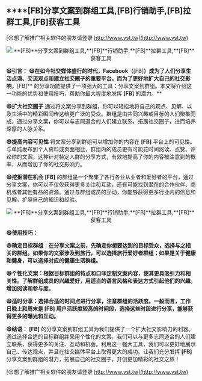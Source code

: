 ## ****[FB]**分享文案到群组工具,**[FB]**行销助手,**[FB]**拉群工具,**[FB]**获客工具**

[😍想了解推广相关软件的朋友请登录 http://www.vst.tw](http://www.vst.tw)

 <center><img src="https://vst.tw/MP4/tuiguang/png/1.png" alt="**[FB]**分享文案到群组工具,**[FB]**行销助手,**[FB]**拉群工具,**[FB]**获客工具"></center>

**😄引言：**
**😄在如今社交媒体盛行的时代，Facebook（**[FB]**）成为了人们分享生活点滴、交流观点和建立社交圈子的重要平台。而为了更好地扩大自己的社交影响，**[FB]** 的分享功能提供了一项强大的工具：分享文案到群组。本文将介绍这一功能的优势和使用技巧，帮助你最大程度地发挥 **[FB]** 的潜力。**

**😄扩大社交圈子**
通过将文案分享到群组，你可以轻松地将自己的观点、见解、以及生活中的精彩瞬间传达给更广泛的受众。群组是由共同兴趣或目标的人们聚集而成，通过分享文案，你可以与志同道合的人们建立联系，拓展社交圈子，进而培养深厚的人脉关系。

**😄提高内容可见性**
将文案分享到群组可以增加你的内容在 **[FB]** 平台上的可见性。与单纯发布到个人资料或页面相比，群组内的成员更有可能花时间阅读、点赞、评论你的文案。这种针对特定人群的分享方式，有效地提高了你的内容被注意到的概率，从而增加了你的社交影响力。

**😄挖掘潜在机会**
**[FB]** 的群组是一个聚集了各行各业从业者和爱好者的平台，通过分享文案，你可以不仅仅获得更多关注和互动，还有可能找到潜在的合作伙伴、商机或者其他有益的资源。通过与群组成员的互动，你能够获得更多行业内的信息和见解，扩展自己的知识和经验。

 <center><img src="https://vst.tw/MP4/tuiguang/png/1.png" alt="**[FB]**分享文案到群组工具,**[FB]**行销助手,**[FB]**拉群工具,**[FB]**获客工具"></center>

**😄使用技巧：**

**😄确定目标群组：在分享文案之前，先确定你想要达到的目标受众，选择与之相关的群组。如果你的文案涉及到旅行，可以选择旅行爱好者群组；如果是关于健康和健身，可以选择对应的健康生活群组。**

**😄个性化文案：根据目标群组的特点和口味定制文案内容，使其更具吸引力和相关性。了解群组成员的兴趣爱好，用适当的语言风格和表达方式引起他们的兴趣，增加阅读和参与度。**

**😄适时分享：选择合适的时间点进行分享，注意群组的活跃度。一般而言，工作日晚上和周末是 **[FB]** 用户活跃度较高的时间段，选择这些时段进行分享，能够获得更多的曝光和互动。**

**😄结语：**
**[FB]** 的分享文案到群组工具为我们提供了一个扩大社交影响力的利器。通过选择合适的目标群组并采用个性化的文案，我们可以与更多志同道合的人们建立联系，获得更多的关注、互动和机会。利用这一强大工具，我们可以更好地展示自己、传达观点，并且在社交媒体平台上取得更大的成功。让我们充分发挥 **[FB]** 分享文案到群组的潜力，拓展自己的社交圈子，开创更加精彩的社交之旅！

[😍想了解推广相关软件的朋友请登录 http://www.vst.tw](http://www.vst.tw)



